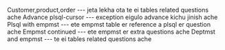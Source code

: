 Customer,product,order   ---      jeta lekha ota te ei tables related questions ache 
Advance plsql-cursor ---   exception eigulo advance kichu jinish ache
Plsql with empmst ---   ete empmst table er reference a plsql er question ache 
Empmst continued ---  ete empmst er extra questions ache
Deptmst and empmst  ---  te ei tables related questions ache
